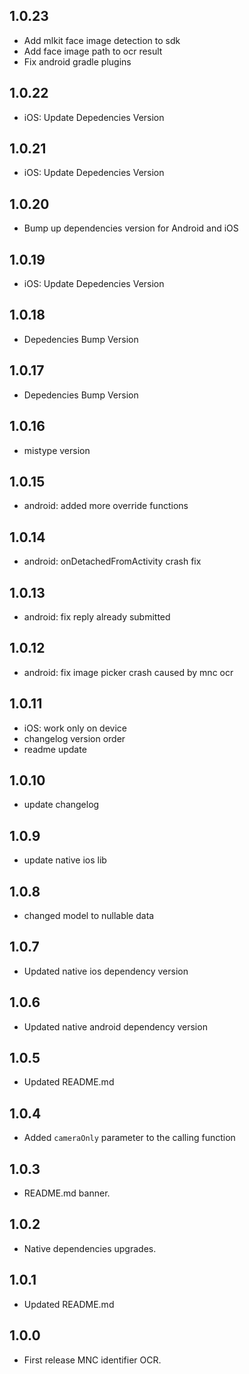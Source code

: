 ## 1.0.23

- Add mlkit face image detection to sdk
- Add face image path to ocr result
- Fix android gradle plugins

## 1.0.22

- iOS: Update Depedencies Version

## 1.0.21

- iOS: Update Depedencies Version

## 1.0.20

- Bump up dependencies version for Android and iOS

## 1.0.19

- iOS: Update Depedencies Version

## 1.0.18

- Depedencies Bump Version

## 1.0.17

- Depedencies Bump Version

## 1.0.16

- mistype version

## 1.0.15

- android: added more override functions

## 1.0.14

- android: onDetachedFromActivity crash fix

## 1.0.13

- android: fix reply already submitted

## 1.0.12

- android: fix image picker crash caused by mnc ocr

## 1.0.11

- iOS: work only on device
- changelog version order
- readme update

## 1.0.10

- update changelog

## 1.0.9

- update native ios lib

## 1.0.8

- changed model to nullable data

## 1.0.7

- Updated native ios dependency version

## 1.0.6

- Updated native android dependency version

## 1.0.5

- Updated README.md

## 1.0.4

- Added `cameraOnly` parameter to the calling function

## 1.0.3

- README.md banner.

## 1.0.2

- Native dependencies upgrades.

## 1.0.1

- Updated README.md

## 1.0.0

- First release MNC identifier OCR.
